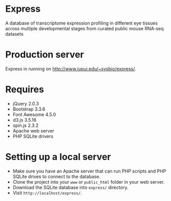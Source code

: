 # Express

A database of transcriptome expression profiling in different eye tissues across multiple developmental stages from curated public mouse RNA-seq datasets

# Production server

Express in running on http://www.iupui.edu/~sysbio/express/.

# Requires

* jQuery 2.0.3
* Bootstrap 3.3.6
* Font Awesome 4.5.0
* d3.js 3.5.16
* spin.js 2.3.2
* Apache web server
* PHP SQLite drivers

# Setting up a local server

* Make sure you have an Apache server that can run PHP scripts and PHP SQLite drives to connect to the database.
* Clone the project into your `www` or `public_html` folder in your web server.
* Download the SQLite database into `express/` directory.
* Visit `http://localhost/express/`.

